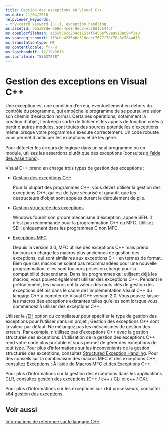 ```yaml
---
title: Gestion des exceptions en Visual C++
ms.date: 11/04/2016
helpviewer_keywords:
- try-catch keyword [C++], exception handling
ms.assetid: a6aa08de-669d-4ce8-9ec3-ec20d1354fcf
ms.openlocfilehash: a155d56cc234c11534f5456ef92ea913e094f1a8
ms.sourcegitcommit: ff3cbe4235b6c316edcc7677f79f70c3e784ad76
ms.translationtype: MT
ms.contentlocale: fr-FR
ms.lasthandoff: 12/19/2018
ms.locfileid: "53627278"
---
```

# <a name="exception-handling-in-visual-c"></a>Gestion des exceptions en Visual C++

Une exception est une condition d’erreur, éventuellement en dehors du contrôle du programme, qui empêche le programme de se poursuivre selon son chemin d’exécution normal. Certaines opérations, notamment la création d'objet, l'entrée/la sortie de fichier et les appels de fonction créés à partir d'autres modules, sont toutes des sources potentielles d'exceptions même lorsque votre programme s'exécute correctement. Un code robuste vous permet d‘anticiper les exceptions et de les gérer.

Pour détecter les erreurs de logique dans un seul programme ou un module, utilisez les assertions plutôt que des exceptions (consultez [à l’aide des Assertions](/visualstudio/debugger/c-cpp-assertions)).

Visual C++ prend en charge trois types de gestion des exceptions :

- [Gestion des exceptions C++](../cpp/cpp-exception-handling.md)

   Pour la plupart des programmes C++, vous devez utiliser la gestion des exceptions C++, qui est de type sécurisé et garantit que les destructeurs d'objet sont appelés durant le déroulement de pile.

- [Gestion structurée des exceptions](../cpp/structured-exception-handling-c-cpp.md)

   Windows fournit son propre mécanisme d'exception, appelé SEH. Il n'est pas recommandé pour la programmation C++ ou MFC. Utilisez SEH uniquement dans les programmes C non MFC.

- [Exceptions MFC](../mfc/exception-handling-in-mfc.md)

   Depuis la version 3.0, MFC utilise des exceptions C++ mais prend toujours en charge les macros plus anciennes de gestion des exceptions, qui sont similaires aux exceptions C++ en termes de format. Bien que ces macros ne soient pas recommandées pour une nouvelle programmation, elles sont toujours prises en charge pour la compatibilité descendante. Dans les programmes qui utilisent déjà les macros, vous pouvez également utiliser des exceptions C++. Pendant le prétraitement, les macros ont la valeur des mots clés de gestion des exceptions définis dans le cadre de l'implémentation Visual C++ du langage C++ à compter de Visual C++ version 2.0. Vous pouvez laisser les macros des exceptions existantes telles qu'elles sont lorsque vous commencez à utiliser des exceptions C++.

Utiliser le [/EH](../build/reference/eh-exception-handling-model.md) option du compilateur pour spécifier le type de gestion des exceptions pour l’utiliser dans un projet ; Gestion des exceptions C++ sont la valeur par défaut. Ne mélangez pas les mécanismes de gestion des erreurs. Par exemple, n'utilisez pas d'exceptions C++ avec la gestion structurée des exceptions. L'utilisation de la gestion des exceptions C++ rend votre code plus portable et vous permet de gérer des exceptions de tout type. Pour plus d’informations sur les inconvénients de la gestion structurée des exceptions, consultez [Structured Exception Handling](../cpp/structured-exception-handling-c-cpp.md). Pour des conseils sur la combinaison des macros MFC et des exceptions C++, consultez [Exceptions : À l’aide de Macros MFC et des Exceptions C++](../mfc/exceptions-using-mfc-macros-and-cpp-exceptions.md).

Pour plus d’informations sur la gestion des exceptions dans les applications CLR, consultez [gestion des exceptions (C++ / c++ / CLI et c++ / CX)](../windows/exception-handling-cpp-component-extensions.md).

Pour plus d’informations sur les exceptions sur x64 processeurs, consultez [x64 gestion des exceptions](../build/exception-handling-x64.md).

## <a name="see-also"></a>Voir aussi

[Informations de référence sur le langage C++](../cpp/cpp-language-reference.md)